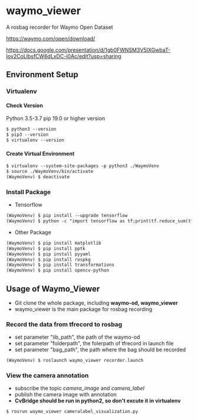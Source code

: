 # waymo_viewer
A rosbag recorder for Waymo Open Dataset

https://waymo.com/open/download/

https://docs.google.com/presentation/d/1gb0FWNSM3V5IXGwbaT-Iov2CoLlbsfCW6dLxDC-i0Ac/edit?usp=sharing

## Environment Setup
### Virtualenv
#### Check Version
Python 3.5-3.7
pip 19.0 or higher version
```xml
$ python3 --version
$ pip3 --version
$ virtualenv --version
```

#### Create Virtual Environment
```xml
$ virtualenv --system-site-packages -p python3 ./WaymoVenv
$ source ./WaymoVenv/bin/activate
(WaymoVenv) $ deactivate
```

### Install Package
* Tensorflow
```xml
(WaymoVenv) $ pip install --upgrade tensorflow
(WaymoVenv) $ python -c "import tensorflow as tf;print(tf.reduce_sum(tf.random.normal([1000, 1000])))"
```
* Other Package
```xml
(WaymoVenv) $ pip install matplotlib
(WaymoVenv) $ pip install pptk
(WaymoVenv) $ pip install pyyaml
(WaymoVenv) $ pip install rospkg
(WaymoVenv) $ pip install transformations
(WaymoVenv) $ pip install opencv-python
```

## Usage of Waymo_Viewer

* Git clone the whole package, including **waymo-od, waymo_viewer**
* waymo_viewer is the main package for rosbag recording

### Record the data from tfrecord to rosbag
* set parameter "lib_path", the path of the waymo-od
* set parameter "folderpath", the folerpath of tfrecord in launch file
* set parameter "bag_path", the path where the bag should be recorded
```xml
(WaymoVenv) $ roslaunch waymo_viewer recorder.launch
```

### View the camera annotation
* subscribe the topic *camera_image* and *camera_label*
* publish the camera image with annotation
* **CvBridge should be run in python2, so don't excute it in virtualenv**
```xml
$ rosrun waymo_viewer cameralabel_visualization.py
```
